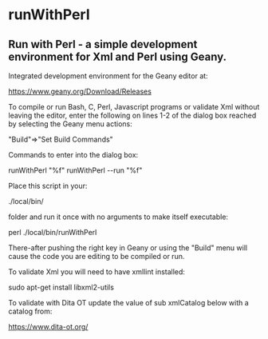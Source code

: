 # runWithPerl
## Run with Perl - a simple development environment for Xml and Perl using Geany.

Integrated development environment for the Geany editor at:

  https://www.geany.org/Download/Releases

To compile or run Bash, C, Perl, Javascript programs or validate Xml without
leaving the editor, enter the following on lines 1-2 of the dialog box reached
by selecting the Geany menu actions:

 "Build"=>"Set Build Commands"

Commands to enter into the dialog box:

  runWithPerl "%f"
  runWithPerl --run "%f"

Place this script in your:

  ./local/bin/

folder and run it once with no arguments to make itself executable:

  perl ./local/bin/runWithPerl

There-after pushing the right key in Geany or using the "Build" menu will cause
the code you are editing to be compiled or run.

To validate Xml you will need to have xmllint installed:

  sudo apt-get install libxml2-utils

To validate with Dita OT update the value of sub xmlCatalog below with a
catalog from:

  https://www.dita-ot.org/

